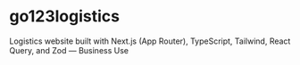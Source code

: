 # go123logistics
Logistics website built with Next.js (App Router), TypeScript, Tailwind, React Query, and Zod — Business Use
